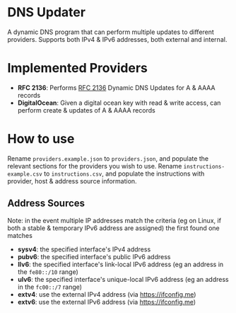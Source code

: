 # DNS Updater
A dynamic DNS program that can perform multiple updates to different providers.  Supports both IPv4 & IPv6 addresses, both external and internal.

# Implemented Providers

* **RFC 2136**: Performs [RFC 2136](https://www.rfc-editor.org/rfc/rfc2136.txt) Dynamic DNS Updates for A & AAAA records
* **DigitalOcean**: Given a digital ocean key with read & write access, can perform create & updates of A & AAAA records


# How to use

Rename `providers.example.json` to `providers.json`, and populate the relevant sections for the providers you wish to use.
Rename `instructions-example.csv` to `instructions.csv`, and populate the instructions with provider, host & address source information.

## Address Sources

Note: in the event multiple IP addresses match the criteria (eg on Linux, if both a stable & temporary IPv6 address are assigned) the first found one matches

* **sysv4**: the specified interface's IPv4 address
* **pubv6**: the specified interface's public IPv6 address
* **llv6**: the specified interface's link-local IPv6 address (eg an address in the `fe80::/10` range)
* **ulv6**: the specified interface's unique-local IPv6 address (eg an address in the `fc00::/7` range)
* **extv4**: use the external IPv4 address (via https://ifconfig.me)
* **extv6**: use the external IPv6 address (via https://ifconfig.me)